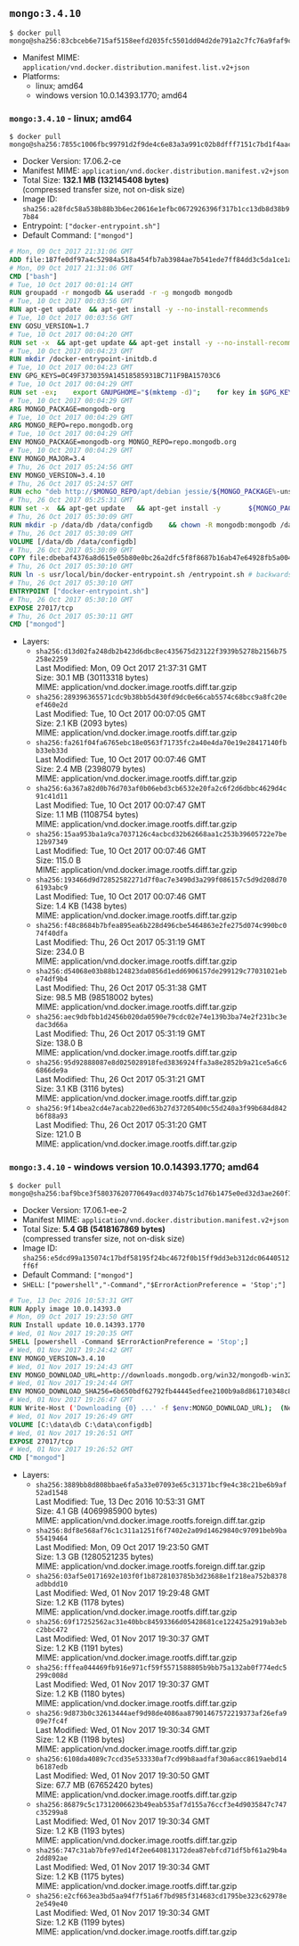 ## `mongo:3.4.10`

```console
$ docker pull mongo@sha256:83cbceb6e715af5158eefd2035fc5501dd04d2de791a2c7fc76a9faf9c0b5f48
```

-	Manifest MIME: `application/vnd.docker.distribution.manifest.list.v2+json`
-	Platforms:
	-	linux; amd64
	-	windows version 10.0.14393.1770; amd64

### `mongo:3.4.10` - linux; amd64

```console
$ docker pull mongo@sha256:7855c1006fbc99791d2f9de4c6e83a3a991c02b8dfff7151c7bd1f4aac91a131
```

-	Docker Version: 17.06.2-ce
-	Manifest MIME: `application/vnd.docker.distribution.manifest.v2+json`
-	Total Size: **132.1 MB (132145408 bytes)**  
	(compressed transfer size, not on-disk size)
-	Image ID: `sha256:a28fdc58a538b88b3b6ec20616e1efbc0672926396f317b1cc13db8d38b97b84`
-	Entrypoint: `["docker-entrypoint.sh"]`
-	Default Command: `["mongod"]`

```dockerfile
# Mon, 09 Oct 2017 21:31:06 GMT
ADD file:187fe0df97a4c52984a518a454fb7ab3984ae7b541ede7ff84dd3c5da1ce1a59 in / 
# Mon, 09 Oct 2017 21:31:06 GMT
CMD ["bash"]
# Tue, 10 Oct 2017 00:01:14 GMT
RUN groupadd -r mongodb && useradd -r -g mongodb mongodb
# Tue, 10 Oct 2017 00:03:56 GMT
RUN apt-get update 	&& apt-get install -y --no-install-recommends 		ca-certificates 		jq 		numactl 	&& rm -rf /var/lib/apt/lists/*
# Tue, 10 Oct 2017 00:03:56 GMT
ENV GOSU_VERSION=1.7
# Tue, 10 Oct 2017 00:04:20 GMT
RUN set -x 	&& apt-get update && apt-get install -y --no-install-recommends wget && rm -rf /var/lib/apt/lists/* 	&& wget -O /usr/local/bin/gosu "https://github.com/tianon/gosu/releases/download/$GOSU_VERSION/gosu-$(dpkg --print-architecture)" 	&& wget -O /usr/local/bin/gosu.asc "https://github.com/tianon/gosu/releases/download/$GOSU_VERSION/gosu-$(dpkg --print-architecture).asc" 	&& export GNUPGHOME="$(mktemp -d)" 	&& gpg --keyserver ha.pool.sks-keyservers.net --recv-keys B42F6819007F00F88E364FD4036A9C25BF357DD4 	&& gpg --batch --verify /usr/local/bin/gosu.asc /usr/local/bin/gosu 	&& rm -r "$GNUPGHOME" /usr/local/bin/gosu.asc 	&& chmod +x /usr/local/bin/gosu 	&& gosu nobody true 	&& apt-get purge -y --auto-remove wget
# Tue, 10 Oct 2017 00:04:23 GMT
RUN mkdir /docker-entrypoint-initdb.d
# Tue, 10 Oct 2017 00:04:23 GMT
ENV GPG_KEYS=0C49F3730359A14518585931BC711F9BA15703C6
# Tue, 10 Oct 2017 00:04:29 GMT
RUN set -ex; 	export GNUPGHOME="$(mktemp -d)"; 	for key in $GPG_KEYS; do 		gpg --keyserver ha.pool.sks-keyservers.net --recv-keys "$key"; 	done; 	gpg --export $GPG_KEYS > /etc/apt/trusted.gpg.d/mongodb.gpg; 	rm -r "$GNUPGHOME"; 	apt-key list
# Tue, 10 Oct 2017 00:04:29 GMT
ARG MONGO_PACKAGE=mongodb-org
# Tue, 10 Oct 2017 00:04:29 GMT
ARG MONGO_REPO=repo.mongodb.org
# Tue, 10 Oct 2017 00:04:29 GMT
ENV MONGO_PACKAGE=mongodb-org MONGO_REPO=repo.mongodb.org
# Tue, 10 Oct 2017 00:04:29 GMT
ENV MONGO_MAJOR=3.4
# Thu, 26 Oct 2017 05:24:56 GMT
ENV MONGO_VERSION=3.4.10
# Thu, 26 Oct 2017 05:24:57 GMT
RUN echo "deb http://$MONGO_REPO/apt/debian jessie/${MONGO_PACKAGE%-unstable}/$MONGO_MAJOR main" | tee "/etc/apt/sources.list.d/${MONGO_PACKAGE%-unstable}.list"
# Thu, 26 Oct 2017 05:25:31 GMT
RUN set -x 	&& apt-get update 	&& apt-get install -y 		${MONGO_PACKAGE}=$MONGO_VERSION 		${MONGO_PACKAGE}-server=$MONGO_VERSION 		${MONGO_PACKAGE}-shell=$MONGO_VERSION 		${MONGO_PACKAGE}-mongos=$MONGO_VERSION 		${MONGO_PACKAGE}-tools=$MONGO_VERSION 	&& rm -rf /var/lib/apt/lists/* 	&& rm -rf /var/lib/mongodb 	&& mv /etc/mongod.conf /etc/mongod.conf.orig
# Thu, 26 Oct 2017 05:30:09 GMT
RUN mkdir -p /data/db /data/configdb 	&& chown -R mongodb:mongodb /data/db /data/configdb
# Thu, 26 Oct 2017 05:30:09 GMT
VOLUME [/data/db /data/configdb]
# Thu, 26 Oct 2017 05:30:09 GMT
COPY file:dbebaf4376a8d615e05b80e0bc26a2dfc5f8f8687b16ab47e64928fb5a00498d in /usr/local/bin/ 
# Thu, 26 Oct 2017 05:30:10 GMT
RUN ln -s usr/local/bin/docker-entrypoint.sh /entrypoint.sh # backwards compat
# Thu, 26 Oct 2017 05:30:10 GMT
ENTRYPOINT ["docker-entrypoint.sh"]
# Thu, 26 Oct 2017 05:30:10 GMT
EXPOSE 27017/tcp
# Thu, 26 Oct 2017 05:30:11 GMT
CMD ["mongod"]
```

-	Layers:
	-	`sha256:d13d02fa248db2b423d6dbc8ec435675d23122f3939b5278b2156b75258e2259`  
		Last Modified: Mon, 09 Oct 2017 21:37:31 GMT  
		Size: 30.1 MB (30113318 bytes)  
		MIME: application/vnd.docker.image.rootfs.diff.tar.gzip
	-	`sha256:289396365571cdc9b38bb5d430fd9dc0e66cab5574c68bcc9a8fc20eef460e2d`  
		Last Modified: Tue, 10 Oct 2017 00:07:05 GMT  
		Size: 2.1 KB (2093 bytes)  
		MIME: application/vnd.docker.image.rootfs.diff.tar.gzip
	-	`sha256:fa261f04fa6765ebc18e0563f71735fc2a40e4da70e19e28417140fbb33eb33d`  
		Last Modified: Tue, 10 Oct 2017 00:07:46 GMT  
		Size: 2.4 MB (2398079 bytes)  
		MIME: application/vnd.docker.image.rootfs.diff.tar.gzip
	-	`sha256:6a367a82d0b76d703af0b06ebd3cb6532e20fa2c6f2d6dbbc4629d4c91c41d11`  
		Last Modified: Tue, 10 Oct 2017 00:07:47 GMT  
		Size: 1.1 MB (1108754 bytes)  
		MIME: application/vnd.docker.image.rootfs.diff.tar.gzip
	-	`sha256:15aa953ba1a9ca7037126c4acbcd32b62668aa1c253b39605722e7be12b97349`  
		Last Modified: Tue, 10 Oct 2017 00:07:46 GMT  
		Size: 115.0 B  
		MIME: application/vnd.docker.image.rootfs.diff.tar.gzip
	-	`sha256:193466d9d72852582271d7f0ac7e3490d3a299f086157c5d9d208d706193abc9`  
		Last Modified: Tue, 10 Oct 2017 00:07:46 GMT  
		Size: 1.4 KB (1438 bytes)  
		MIME: application/vnd.docker.image.rootfs.diff.tar.gzip
	-	`sha256:f48c8684b7bfea895ea6b228d496cbe5464863e2fe275d074c990bc074f40dfa`  
		Last Modified: Thu, 26 Oct 2017 05:31:19 GMT  
		Size: 234.0 B  
		MIME: application/vnd.docker.image.rootfs.diff.tar.gzip
	-	`sha256:d54068e03b88b124823da0856d1edd6906157de299129c77031021ebe74df9b4`  
		Last Modified: Thu, 26 Oct 2017 05:31:38 GMT  
		Size: 98.5 MB (98518002 bytes)  
		MIME: application/vnd.docker.image.rootfs.diff.tar.gzip
	-	`sha256:aec9dbfbb1d2456b020da0590e79cdc02e74e139b3ba74e2f231bc3edac3d66a`  
		Last Modified: Thu, 26 Oct 2017 05:31:19 GMT  
		Size: 138.0 B  
		MIME: application/vnd.docker.image.rootfs.diff.tar.gzip
	-	`sha256:95d92888087e8d025028918fed3836924ffa3a8e2852b9a21ce5a6c66866de9a`  
		Last Modified: Thu, 26 Oct 2017 05:31:21 GMT  
		Size: 3.1 KB (3116 bytes)  
		MIME: application/vnd.docker.image.rootfs.diff.tar.gzip
	-	`sha256:9f14bea2cd4e7acab220ed63b27d37205400c55d240a3f99b684d842b6f88a93`  
		Last Modified: Thu, 26 Oct 2017 05:31:20 GMT  
		Size: 121.0 B  
		MIME: application/vnd.docker.image.rootfs.diff.tar.gzip

### `mongo:3.4.10` - windows version 10.0.14393.1770; amd64

```console
$ docker pull mongo@sha256:baf9bce3f58037620770649acd0374b75c1d76b1475e0ed32d3ae260f7e6500d
```

-	Docker Version: 17.06.1-ee-2
-	Manifest MIME: `application/vnd.docker.distribution.manifest.v2+json`
-	Total Size: **5.4 GB (5418167869 bytes)**  
	(compressed transfer size, not on-disk size)
-	Image ID: `sha256:e5dcd99a135074c17bdf58195f24bc4672f0b15ff9dd3eb312dc06440512ff6f`
-	Default Command: `["mongod"]`
-	`SHELL`: `["powershell","-Command","$ErrorActionPreference = 'Stop';"]`

```dockerfile
# Tue, 13 Dec 2016 10:53:31 GMT
RUN Apply image 10.0.14393.0
# Mon, 09 Oct 2017 19:23:50 GMT
RUN Install update 10.0.14393.1770
# Wed, 01 Nov 2017 19:20:35 GMT
SHELL [powershell -Command $ErrorActionPreference = 'Stop';]
# Wed, 01 Nov 2017 19:24:42 GMT
ENV MONGO_VERSION=3.4.10
# Wed, 01 Nov 2017 19:24:43 GMT
ENV MONGO_DOWNLOAD_URL=http://downloads.mongodb.org/win32/mongodb-win32-x86_64-2008plus-ssl-3.4.10-signed.msi
# Wed, 01 Nov 2017 19:24:44 GMT
ENV MONGO_DOWNLOAD_SHA256=6b650bdf62792fb44445edfee2100b9a8d861710348c8bbd3b93f56d11d5e7ea
# Wed, 01 Nov 2017 19:26:47 GMT
RUN Write-Host ('Downloading {0} ...' -f $env:MONGO_DOWNLOAD_URL); 	(New-Object System.Net.WebClient).DownloadFile($env:MONGO_DOWNLOAD_URL, 'mongo.msi'); 		Write-Host ('Verifying sha256 ({0}) ...' -f $env:MONGO_DOWNLOAD_SHA256); 	if ((Get-FileHash mongo.msi -Algorithm sha256).Hash -ne $env:MONGO_DOWNLOAD_SHA256) { 		Write-Host 'FAILED!'; 		exit 1; 	}; 		Write-Host 'Installing ...'; 	Start-Process msiexec -Wait 		-ArgumentList @( 			'/i', 			'mongo.msi', 			'/quiet', 			'/qn', 			'INSTALLLOCATION=C:\mongodb', 			'ADDLOCAL=all' 		); 	$env:PATH = 'C:\mongodb\bin;' + $env:PATH; 	[Environment]::SetEnvironmentVariable('PATH', $env:PATH, [EnvironmentVariableTarget]::Machine); 		Write-Host 'Verifying install ...'; 	Write-Host '  mongo --version'; mongo --version; 	Write-Host '  mongod --version'; mongod --version; 		Write-Host 'Removing ...'; 	Remove-Item C:\mongodb\bin\*.pdb -Force; 	Remove-Item C:\windows\installer\*.msi -Force; 	Remove-Item mongo.msi -Force; 		Write-Host 'Complete.';
# Wed, 01 Nov 2017 19:26:49 GMT
VOLUME [C:\data\db C:\data\configdb]
# Wed, 01 Nov 2017 19:26:51 GMT
EXPOSE 27017/tcp
# Wed, 01 Nov 2017 19:26:52 GMT
CMD ["mongod"]
```

-	Layers:
	-	`sha256:3889bb8d808bbae6fa5a33e07093e65c31371bcf9e4c38c21be6b9af52ad1548`  
		Last Modified: Tue, 13 Dec 2016 10:53:31 GMT  
		Size: 4.1 GB (4069985900 bytes)  
		MIME: application/vnd.docker.image.rootfs.foreign.diff.tar.gzip
	-	`sha256:8df8e568af76c1c311a1251f6f7402e2a09d14629840c97091beb9ba55419464`  
		Last Modified: Mon, 09 Oct 2017 19:23:50 GMT  
		Size: 1.3 GB (1280521235 bytes)  
		MIME: application/vnd.docker.image.rootfs.foreign.diff.tar.gzip
	-	`sha256:03af5e0171692e103f0f1b8728103785b3d23688e1f218ea752b8378adbbdd10`  
		Last Modified: Wed, 01 Nov 2017 19:29:48 GMT  
		Size: 1.2 KB (1178 bytes)  
		MIME: application/vnd.docker.image.rootfs.diff.tar.gzip
	-	`sha256:69f17252562ac31e40bbc84593366d05428681ce122425a2919ab3ebc2bbc472`  
		Last Modified: Wed, 01 Nov 2017 19:30:37 GMT  
		Size: 1.2 KB (1191 bytes)  
		MIME: application/vnd.docker.image.rootfs.diff.tar.gzip
	-	`sha256:fffea044469fb916e971cf59f5571588805b9bb75a132ab0f774edc5299c008d`  
		Last Modified: Wed, 01 Nov 2017 19:30:37 GMT  
		Size: 1.2 KB (1180 bytes)  
		MIME: application/vnd.docker.image.rootfs.diff.tar.gzip
	-	`sha256:9d873b0c32613444aef9d98de4086aa87901467572219373af26efa909e7fc4f`  
		Last Modified: Wed, 01 Nov 2017 19:30:34 GMT  
		Size: 1.2 KB (1198 bytes)  
		MIME: application/vnd.docker.image.rootfs.diff.tar.gzip
	-	`sha256:6108da4089c7ccd35e533330af7cd99b8aadfaf30a6acc8619aebd14b6187edb`  
		Last Modified: Wed, 01 Nov 2017 19:30:50 GMT  
		Size: 67.7 MB (67652420 bytes)  
		MIME: application/vnd.docker.image.rootfs.diff.tar.gzip
	-	`sha256:86879c5c17312006623b49eab535af7d155a76ccf3e4d9035847c747c35299a8`  
		Last Modified: Wed, 01 Nov 2017 19:30:34 GMT  
		Size: 1.2 KB (1193 bytes)  
		MIME: application/vnd.docker.image.rootfs.diff.tar.gzip
	-	`sha256:747c31ab7bfe97ed14f2ee640813172dea87ebfcd71df5bf61a29b4a2dd892ae`  
		Last Modified: Wed, 01 Nov 2017 19:30:34 GMT  
		Size: 1.2 KB (1175 bytes)  
		MIME: application/vnd.docker.image.rootfs.diff.tar.gzip
	-	`sha256:e2cf663ea3bd5aa94f7f51a6f7bd985f314683cd1795be323c62978e2e549e40`  
		Last Modified: Wed, 01 Nov 2017 19:30:34 GMT  
		Size: 1.2 KB (1199 bytes)  
		MIME: application/vnd.docker.image.rootfs.diff.tar.gzip
